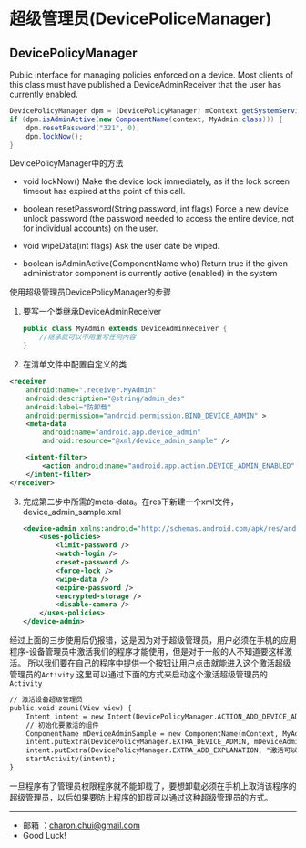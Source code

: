 超级管理员(DevicePoliceManager)
===

DevicePolicyManager    
---

Public interface for managing policies enforced on a device. Most clients of this class must have published a DeviceAdminReceiver that the user 
has currently enabled.       

```java
DevicePolicyManager dpm = (DevicePolicyManager) mContext.getSystemService(Context.DEVICE_POLICY_SERVICE);
if (dpm.isAdminActive(new ComponentName(context, MyAdmin.class))) {
	dpm.resetPassword("321", 0);
	dpm.lockNow();
} 
```

DevicePolicyManager中的方法     

- void lockNow() 
	Make the device lock immediately, as if the lock screen timeout has expired at the point of this call.
	
- boolean resetPassword(String password, int flags) 
	Force a new device unlock password (the password needed to access the entire device, not for individual accounts) on the user.
	
- void wipeData(int flags) 
	Ask the user date be wiped.

- boolean isAdminActive(ComponentName who) 
	Return true if the given administrator component is currently active (enabled) in the system

使用超级管理员DevicePolicyManager的步骤       
1. 要写一个类继承DeviceAdminReceiver
	```java
	public class MyAdmin extends DeviceAdminReceiver {
		//继承就可以不用重写任何内容
	}
	```
    
2. 在清单文件中配置自定义的类
```xml
<receiver
	android:name=".receiver.MyAdmin"
	android:description="@string/admin_des"
	android:label="防卸载"
	android:permission="android.permission.BIND_DEVICE_ADMIN" >
	<meta-data
		android:name="android.app.device_admin"
		android:resource="@xml/device_admin_sample" />

	<intent-filter>
		<action android:name="android.app.action.DEVICE_ADMIN_ENABLED" />
	</intent-filter>
</receiver>
```
	
3.  完成第二步中所需的meta-data。在res下新建一个xml文件，device_admin_sample.xml
	```xml
	<device-admin xmlns:android="http://schemas.android.com/apk/res/android">
		<uses-policies>
			<limit-password />
			<watch-login />
			<reset-password />
			<force-lock />
			<wipe-data />
			<expire-password />
			<encrypted-storage />
			<disable-camera />
		</uses-policies>
	</device-admin>
	```
经过上面的三步使用后仍报错，这是因为对于超级管理员，用户必须在手机的应用程序-设备管理员中激活我们的程序才能使用，但是对于一般的人不知道要这样激活。
所以我们要在自己的程序中提供一个按钮让用户点击就能进入这个激活超级管理员的`Activity`
这里可以通过下面的方式来启动这个激活超级管理员的`Activity`
```xml
// 激活设备超级管理员
public void zouni(View view) {
	Intent intent = new Intent(DevicePolicyManager.ACTION_ADD_DEVICE_ADMIN);
	// 初始化要激活的组件
	ComponentName mDeviceAdminSample = new ComponentName(mContext, MyAdmin.class);
	intent.putExtra(DevicePolicyManager.EXTRA_DEVICE_ADMIN, mDeviceAdminSample);
	intent.putExtra(DevicePolicyManager.EXTRA_ADD_EXPLANATION, "激活可以防止随意卸载应用");
	startActivity(intent);
} 
```
一旦程序有了管理员权限程序就不能卸载了，要想卸载必须在手机上取消该程序的超级管理员，以后如果要防止程序的卸载可以通过这种超级管理员的方式。

---

- 邮箱 ：charon.chui@gmail.com  
- Good Luck! 
